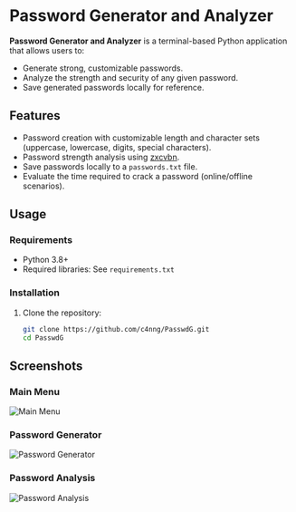 # Password Generator and Analyzer

**Password Generator and Analyzer** is a terminal-based Python application that allows users to:
- Generate strong, customizable passwords.
- Analyze the strength and security of any given password.
- Save generated passwords locally for reference.

## Features
- Password creation with customizable length and character sets (uppercase, lowercase, digits, special characters).
- Password strength analysis using [zxcvbn](https://github.com/dropbox/zxcvbn).
- Save passwords locally to a `passwords.txt` file.
- Evaluate the time required to crack a password (online/offline scenarios).

## Usage
### Requirements
- Python 3.8+
- Required libraries: See `requirements.txt`

### Installation
1. Clone the repository:
   ```bash
   git clone https://github.com/c4nng/PasswdG.git
   cd PasswdG

## Screenshots

### Main Menu
![Main Menu](./images/PasswdG_menu.png)

### Password Generator

![Password Generator](./images/PasswdG.png)

### Password Analysis
![Password Analysis](./images/PasswdG_analyze.png)

